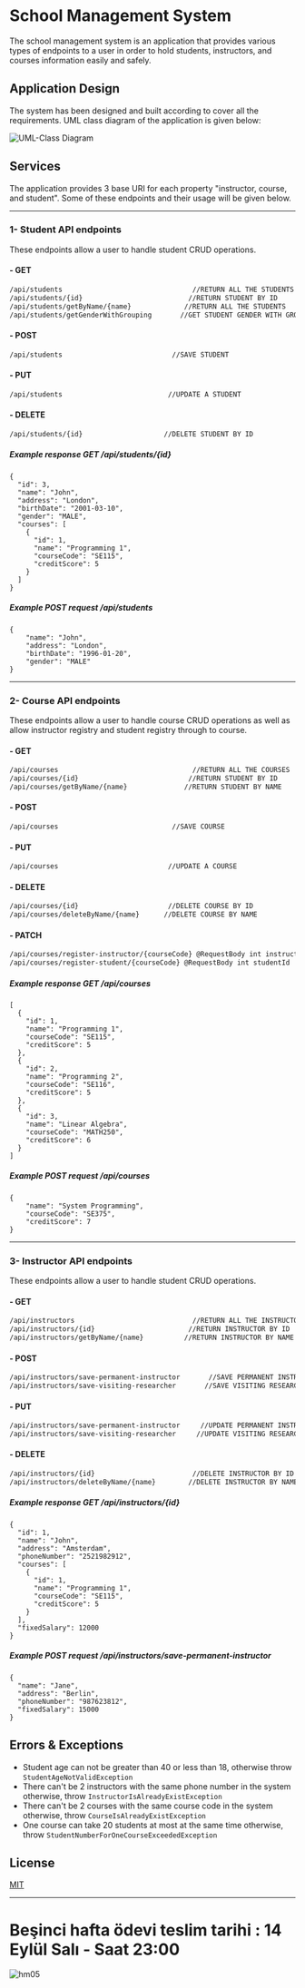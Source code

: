 # School Management System

The school management system is an application that provides various types of endpoints to a user in order to hold students, instructors, and courses information easily and safely.

## Application Design

The system has been designed and built according to cover all the requirements. UML class diagram of the application is given below:

![UML-Class Diagram](https://github.com/113-GittiGidiyor-Java-Spring-Bootcamp/fourth-homework-muhittinpalamutcu/blob/main/SchoolManagementSystem-UML-Class-Diagram.png?raw=true)


## Services
The application provides 3 base URI for each property "instructor, course, and student". Some of these endpoints and their usage will be given below.

---

### 1- Student API endpoints
These endpoints allow a user to handle student CRUD operations.

#### - GET
```bash
/api/students                                //RETURN ALL THE STUDENTS
/api/students/{id}                          //RETURN STUDENT BY ID
/api/students/getByName/{name}             //RETURN ALL THE STUDENTS
/api/students/getGenderWithGrouping       //GET STUDENT GENDER WITH GROUPING
```

#### - POST
```bash
/api/students                           //SAVE STUDENT
```

#### - PUT
```bash
/api/students                          //UPDATE A STUDENT
```

#### - DELETE
```bash
/api/students/{id}                    //DELETE STUDENT BY ID
```

##### Example response GET /api/students/{id}
```
{
  "id": 3,
  "name": "John",
  "address": "London",
  "birthDate": "2001-03-10",
  "gender": "MALE",
  "courses": [
    {
      "id": 1,
      "name": "Programming 1",
      "courseCode": "SE115",
      "creditScore": 5
    }
  ]
}
```

##### Example POST request /api/students
```
{
    "name": "John",
    "address": "London",
    "birthDate": "1996-01-20",
    "gender": "MALE"
}
```
---

### 2- Course API endpoints
These endpoints allow a user to handle course CRUD operations as well as allow instructor registry and student registry through to course.

#### - GET
```bash
/api/courses                                 //RETURN ALL THE COURSES
/api/courses/{id}                           //RETURN STUDENT BY ID
/api/courses/getByName/{name}              //RETURN STUDENT BY NAME
```

#### - POST
```bash
/api/courses                            //SAVE COURSE
```

#### - PUT
```bash
/api/courses                           //UPDATE A COURSE
```

#### - DELETE
```bash
/api/courses/{id}                      //DELETE COURSE BY ID
/api/courses/deleteByName/{name}      //DELETE COURSE BY NAME
```

#### - PATCH
```bash
/api/courses/register-instructor/{courseCode} @RequestBody int instructorId //REGISTER INSTRUCTOR TO COURSE
/api/courses/register-student/{courseCode} @RequestBody int studentId  //REGISTER STUDENT TO COURSE
```

##### Example response GET /api/courses
```
[
  {
    "id": 1,
    "name": "Programming 1",
    "courseCode": "SE115",
    "creditScore": 5
  },
  {
    "id": 2,
    "name": "Programming 2",
    "courseCode": "SE116",
    "creditScore": 5
  },
  {
    "id": 3,
    "name": "Linear Algebra",
    "courseCode": "MATH250",
    "creditScore": 6
  }
]
```

##### Example POST request /api/courses
```
{
    "name": "System Programming",
    "courseCode": "SE375",
    "creditScore": 7
}
```
---

### 3- Instructor API endpoints
These endpoints allow a user to handle student CRUD operations.

#### - GET
```bash
/api/instructors                             //RETURN ALL THE INSTRUCTORS
/api/instructors/{id}                       //RETURN INSTRUCTOR BY ID
/api/instructors/getByName/{name}          //RETURN INSTRUCTOR BY NAME
```

#### - POST
```bash
/api/instructors/save-permanent-instructor       //SAVE PERMANENT INSTRUCTOR
/api/instructors/save-visiting-researcher       //SAVE VISITING RESEARCHER
```

#### - PUT
```bash
/api/instructors/save-permanent-instructor     //UPDATE PERMANENT INSTRUCTOR
/api/instructors/save-visiting-researcher     //UPDATE VISITING RESEARCHER
```

#### - DELETE
```bash
/api/instructors/{id}                        //DELETE INSTRUCTOR BY ID
/api/instructors/deleteByName/{name}        //DELETE INSTRUCTOR BY NAME
```
##### Example response GET /api/instructors/{id}
```
{
  "id": 1,
  "name": "John",
  "address": "Amsterdam",
  "phoneNumber": "2521982912",
  "courses": [
    {
      "id": 1,
      "name": "Programming 1",
      "courseCode": "SE115",
      "creditScore": 5
    }
  ],
  "fixedSalary": 12000
}
```

##### Example POST request /api/instructors/save-permanent-instructor
```
{
  "name": "Jane",
  "address": "Berlin",
  "phoneNumber": "987623812",
  "fixedSalary": 15000
}
```

## Errors & Exceptions
* Student age can not be greater than 40 or less than 18, otherwise throw `StudentAgeNotValidException`
* There can't be 2 instructors with the same phone number in the system otherwise, throw `InstructorIsAlreadyExistException`
* There can't be 2 courses with the same course code in the system otherwise, throw `CourseIsAlreadyExistException`
* One course can take 20 students at most at the same time otherwise, throw `StudentNumberForOneCourseExceededException`

## License
[MIT](https://choosealicense.com/licenses/mit/)

---
# Beşinci hafta ödevi teslim tarihi : 14 Eylül Salı - Saat 23:00

![hm05](https://user-images.githubusercontent.com/45206582/132606840-bcc89ab7-37f4-4bbd-a950-227b838b0b3c.PNG)
